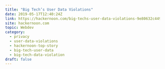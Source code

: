 ```yaml
---
title: "Big Tech’s User Data Violations"
date: 2019-05-17T12:40:24Z
link: https://hackernoon.com/big-techs-user-data-violations-9e80632c4499?source=rss----3a8144eabfe3---4&utm_medium=RSS&utm_source=hune
site: hackernoon.com
topic: Webdev
category:
  - privacy
  - user-data-violations
  - hackernoon-top-story
  - big-tech-user-data
  - big-tech-data-violation
draft: false
---
```

